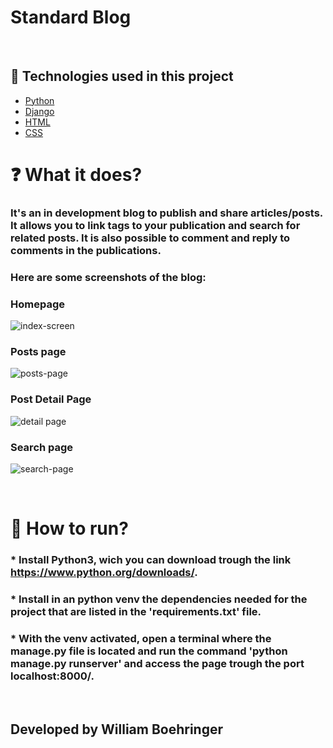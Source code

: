 # Standard Blog
<br>

## 🧪 Technologies used in this project

- [Python](https://www.python.org/)
- [Django](https://www.djangoproject.com/)
- [HTML](https://developer.mozilla.org/pt-BR/docs/Web/HTML)
- [CSS](https://developer.mozilla.org/pt-BR/docs/Web/CSS)

 # ❓ What it does?

### It's an in development blog to publish and share articles/posts. It allows you to link tags to your publication and search for related posts. It is also possible to comment and reply to comments in the publications.

### Here are some screenshots of the blog:

### Homepage
![index-screen](https://user-images.githubusercontent.com/104523477/215143336-98857a04-f703-4061-918b-3d3767323d41.jpg)

### Posts page
![posts-page](https://user-images.githubusercontent.com/104523477/215143632-855a287e-0caf-445b-83bf-c7cbc09d89f3.jpg)

### Post Detail Page
![detail page](https://user-images.githubusercontent.com/104523477/215144527-8fb6f406-4d00-49f9-a0e0-8819fcded6d2.jpg)

### Search page
![search-page](https://user-images.githubusercontent.com/104523477/215145103-ec1a86c2-23f0-4ffb-b9a8-a0d53bd1a555.png)




<br>

# 🚀 How to run?

### * Install Python3, wich you can download trough the link https://www.python.org/downloads/.
### * Install in an python venv the dependencies needed for the project that are listed in the 'requirements.txt' file.
### * With the venv activated, open a terminal where the manage.py file is located and run the command 'python manage.py runserver' and access the page trough the port localhost:8000/.

<br>

## Developed by William Boehringer
